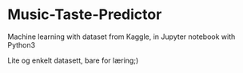 # Music-Taste-Predictor
Machine learning with dataset from Kaggle, in Jupyter notebook with Python3

Lite og enkelt datasett, bare for læring;)
